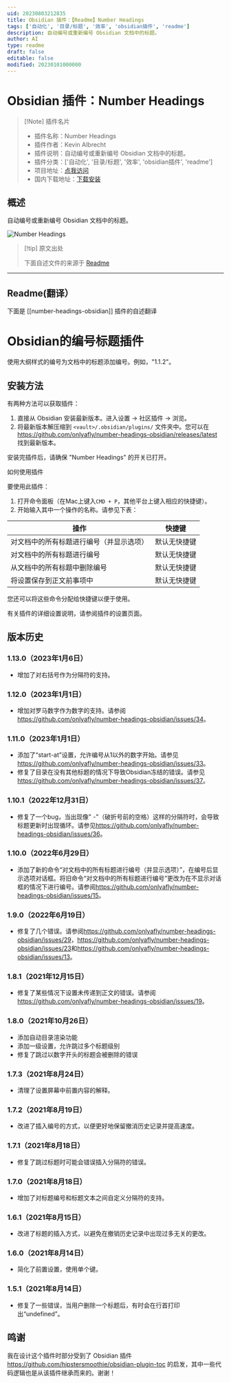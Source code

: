 ```yaml
---
uid: 20230803212835
title: Obsidian 插件：【Readme】Number Headings
tags: ['自动化', '目录/标题', '效率', 'obsidian插件', 'readme']
description: 自动编号或重新编号 Obsidian 文档中的标题。
author: AI
type: readme
draft: false
editable: false
modified: 20230101000000
---
```


# Obsidian 插件：Number Headings

> [!Note] 插件名片
> - 插件名称：Number Headings
> - 插件作者：Kevin Albrecht
> - 插件说明：自动编号或重新编号 Obsidian 文档中的标题。
> - 插件分类：['自动化', '目录/标题', '效率', 'obsidian插件', 'readme']
> - 项目地址：[点我访问](https://github.com/onlyafly/number-headings-obsidian)
> - 国内下载地址：[下载安装](https://pkmer.cn/products/plugin/pluginMarket/?number-headings-obsidian)

## 概述

自动编号或重新编号 Obsidian 文档中的标题。

![Number Headings](https://cdn.pkmer.cn/covers/number-headings-obsidian.png!pkmer)

> [!tip] 原文出处
> 
>下面自述文件的来源于 [Readme](https://ghproxy.net/https://raw.githubusercontent.com/onlyafly/number-headings-obsidian/master/README.md)
> 

---

## Readme(翻译）

下面是 [[number-headings-obsidian]] 插件的自述翻译



# Obsidian的编号标题插件

使用大纲样式的编号为文档中的标题添加编号。例如，"1.1.2"。

## 安装方法

有两种方法可以获取插件：

1. 直接从 Obsidian 安装最新版本。进入设置 -> 社区插件 -> 浏览。
2. 将最新版本解压缩到 `<vault>/.obsidian/plugins/` 文件夹中。您可以在 <https://github.com/onlyafly/number-headings-obsidian/releases/latest> 找到最新版本。

安装完插件后，请确保 "Number Headings" 的开关已打开。

如何使用插件

要使用此插件：

1. 打开命令面板（在Mac上键入`CMD + P`，其他平台上键入相应的快捷键）。
2. 开始输入其中一个操作的名称。请参见下表：

| 操作                                               | 快捷键          |
| -------------------------------------------------- | --------------- |
| 对文档中的所有标题进行编号（并显示选项）           | 默认无快捷键    |
| 对文档中的所有标题进行编号                          | 默认无快捷键    |
| 从文档中的所有标题中删除编号                        | 默认无快捷键    |
| 将设置保存到正文前事项中                            | 默认无快捷键    |

您还可以将这些命令分配给快捷键以便于使用。

有关插件的详细设置说明，请参阅插件的设置页面。

## 版本历史

### 1.13.0（2023年1月6日）

* 增加了对右括号作为分隔符的支持。

### 1.12.0（2023年1月1日）

* 增加对罗马数字作为数字的支持。请参阅<https://github.com/onlyafly/number-headings-obsidian/issues/34>。

### 1.11.0（2023年1月1日）

* 添加了“start-at”设置，允许编号从1以外的数字开始。请参见<https://github.com/onlyafly/number-headings-obsidian/issues/33>。
* 修复了目录在没有其他标题的情况下导致Obsidian冻结的错误。请参见<https://github.com/onlyafly/number-headings-obsidian/issues/37>。

### 1.10.1（2022年12月31日）

* 修复了一个bug，当出现像" -"（破折号前的空格）这样的分隔符时，会导致标题更新时出现循环。请参见<https://github.com/onlyafly/number-headings-obsidian/issues/36>。

### 1.10.0（2022年6月29日）

* 添加了新的命令“对文档中的所有标题进行编号（并显示选项）”，在编号后显示选项对话框。将旧命令“对文档中的所有标题进行编号”更改为在不显示对话框的情况下进行编号。请参阅<https://github.com/onlyafly/number-headings-obsidian/issues/15>。

### 1.9.0（2022年6月19日）

* 修复了几个错误。请参阅<https://github.com/onlyafly/number-headings-obsidian/issues/29>，<https://github.com/onlyafly/number-headings-obsidian/issues/23>和<https://github.com/onlyafly/number-headings-obsidian/issues/13>。

### 1.8.1（2021年12月15日）

* 修复了某些情况下设置未传递到正文的错误。请参阅<https://github.com/onlyafly/number-headings-obsidian/issues/19>。

### 1.8.0（2021年10月26日）

* 添加自动目录渲染功能
* 添加一级设置，允许跳过多个标题级别
* 修复了跳过以数字开头的标题会被删除的错误

### 1.7.3（2021年8月24日）

* 清理了设置屏幕中前置内容的解释。

### 1.7.2（2021年8月19日）

* 改进了插入编号的方式，以便更好地保留撤消历史记录并提高速度。

### 1.7.1（2021年8月18日）

* 修复了跳过标题时可能会错误插入分隔符的错误。

### 1.7.0（2021年8月18日）

* 增加了对标题编号和标题文本之间自定义分隔符的支持。

### 1.6.1（2021年8月15日）

* 改进了标题的插入方式，以避免在撤销历史记录中出现过多无关的更改。

### 1.6.0（2021年8月14日）

* 简化了前置设置，使用单个键。

### 1.5.1（2021年8月14日）

* 修复了一些错误，当用户删除一个标题后，有时会在行首打印出“undefined”。

## 鸣谢

我在设计这个插件时部分受到了 Obsidian 插件 <https://github.com/hipstersmoothie/obsidian-plugin-toc> 的启发，其中一些代码逻辑也是从该插件继承而来的。谢谢！



